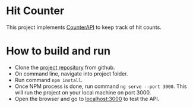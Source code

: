 # Hit Counter

This project implements [CounterAPI](https://countapi.xyz) to keep track of hit counts.

# How to build and run

* Clone the [project repository](https://github.com/azharem/counterapi.git) from github.
* On command line, navigate into project folder.
* Run command `npm install`.
* Once NPM process is done, run command `ng serve --port 3000`. This will run the project on your local machine on port 3000.
* Open the browser and go to [localhost:3000](localhost:3000) to test the API.

